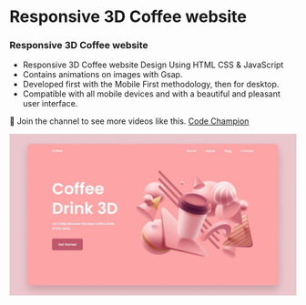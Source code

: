 # Responsive 3D Coffee website
### Responsive 3D Coffee website

- Responsive 3D Coffee website Design Using HTML CSS & JavaScript
- Contains animations on images with Gsap.
- Developed first with the Mobile First methodology, then for desktop.
- Compatible with all mobile devices and with a beautiful and pleasant user interface.

💙 Join the channel to see more videos like this. [Code Champion](https://www.youtube.com/@@CodeChampion-lp6mx)

![preview img](/Preview.jpg)

